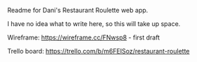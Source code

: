 Readme for Dani's Restaurant Roulette web app.

I have no idea what to write here, so this will take up space.

Wireframe:
https://wireframe.cc/FNwsp8 - first draft

Trello board:
https://trello.com/b/m6FEISoz/restaurant-roulette
